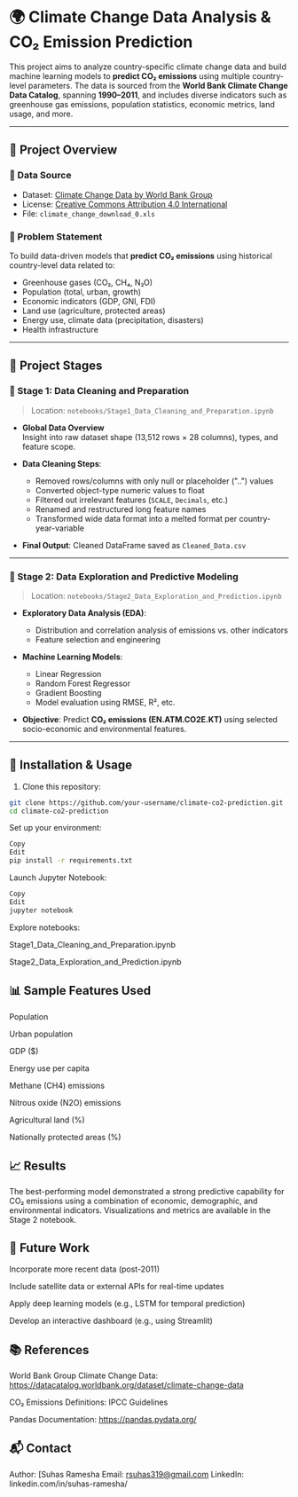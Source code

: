 # 🌍 Climate Change Data Analysis & CO₂ Emission Prediction

This project aims to analyze country-specific climate change data and build machine learning models to **predict CO₂ emissions** using multiple country-level parameters. The data is sourced from the **World Bank Climate Change Data Catalog**, spanning **1990–2011**, and includes diverse indicators such as greenhouse gas emissions, population statistics, economic metrics, land usage, and more.

---

## 🧠 Project Overview

### 🔹 Data Source
- Dataset: [Climate Change Data by World Bank Group](https://datacatalog.worldbank.org/dataset/climate-change-data)
- License: [Creative Commons Attribution 4.0 International](https://creativecommons.org/licenses/by/4.0/)
- File: `climate_change_download_0.xls`

### 🔹 Problem Statement
To build data-driven models that **predict CO₂ emissions** using historical country-level data related to:
- Greenhouse gases (CO₂, CH₄, N₂O)
- Population (total, urban, growth)
- Economic indicators (GDP, GNI, FDI)
- Land use (agriculture, protected areas)
- Energy use, climate data (precipitation, disasters)
- Health infrastructure

---

## 🔄 Project Stages

### 📌 Stage 1: Data Cleaning and Preparation
> Location: `notebooks/Stage1_Data_Cleaning_and_Preparation.ipynb`

- **Global Data Overview**  
  Insight into raw dataset shape (13,512 rows × 28 columns), types, and feature scope.

- **Data Cleaning Steps**:
  - Removed rows/columns with only null or placeholder ("..") values
  - Converted object-type numeric values to float
  - Filtered out irrelevant features (`SCALE`, `Decimals`, etc.)
  - Renamed and restructured long feature names
  - Transformed wide data format into a melted format per country-year-variable

- **Final Output**: Cleaned DataFrame saved as `Cleaned_Data.csv`

---

### 📌 Stage 2: Data Exploration and Predictive Modeling
> Location: `notebooks/Stage2_Data_Exploration_and_Prediction.ipynb`

- **Exploratory Data Analysis (EDA)**:
  - Distribution and correlation analysis of emissions vs. other indicators
  - Feature selection and engineering

- **Machine Learning Models**:
  - Linear Regression
  - Random Forest Regressor
  - Gradient Boosting
  - Model evaluation using RMSE, R², etc.

- **Objective**: Predict **CO₂ emissions (EN.ATM.CO2E.KT)** using selected socio-economic and environmental features.

---

## 🧪 Installation & Usage

1. Clone this repository:
```bash
git clone https://github.com/your-username/climate-co2-prediction.git
cd climate-co2-prediction
```

Set up your environment:
```bash
Copy
Edit
pip install -r requirements.txt
```

Launch Jupyter Notebook:
```bash
Copy
Edit
jupyter notebook
```

Explore notebooks:

Stage1_Data_Cleaning_and_Preparation.ipynb

Stage2_Data_Exploration_and_Prediction.ipynb

## 📊 Sample Features Used
Population

Urban population

GDP ($)

Energy use per capita

Methane (CH4) emissions

Nitrous oxide (N2O) emissions

Agricultural land (%)

Nationally protected areas (%)

## 📈 Results
The best-performing model demonstrated a strong predictive capability for CO₂ emissions using a combination of economic, demographic, and environmental indicators. Visualizations and metrics are available in the Stage 2 notebook.

## 🚀 Future Work
Incorporate more recent data (post-2011)

Include satellite data or external APIs for real-time updates

Apply deep learning models (e.g., LSTM for temporal prediction)

Develop an interactive dashboard (e.g., using Streamlit)

## 📚 References
World Bank Group Climate Change Data: https://datacatalog.worldbank.org/dataset/climate-change-data

CO₂ Emissions Definitions: IPCC Guidelines

Pandas Documentation: https://pandas.pydata.org/

## 📬 Contact
Author: [Suhas Ramesha
Email: rsuhas319@gmail.com
LinkedIn: linkedin.com/in/suhas-ramesha/
